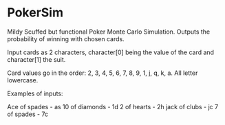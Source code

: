 # PokerSim
Mildy Scuffed but functional Poker Monte Carlo Simulation. Outputs the probability of winning with chosen cards.

Input cards as 2 characters, character[0] being the value of the card and character[1] the suit.

Card values go in the order: 2, 3, 4, 5, 6, 7, 8, 9, 1, j, q, k, a. All letter lowercase.

Examples of inputs:

Ace of spades - as
10 of diamonds - 1d
2 of hearts - 2h
jack of clubs - jc
7 of spades - 7c
